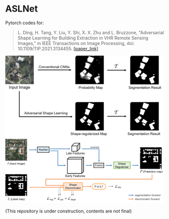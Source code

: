 # ASLNet
Pytorch codes for:
>L. Ding, H. Tang, Y. Liu, Y. Shi, X. X. Zhu and L. Bruzzone, "Adversarial Shape Learning for Building Extraction in VHR Remote Sensing Images," in IEEE Transactions on Image Processing, doi: 10.1109/TIP.2021.3134455. [[paper_link]](https://ieeexplore.ieee.org/document/9653801)

![alt text](https://github.com/ggsDing/ASLNet/blob/main/Objective.png)
![alt text](https://github.com/ggsDing/ASLNet/blob/main/FlowChart.png)

(This repository is under construction, contents are not final)
